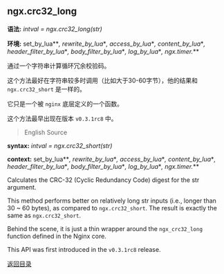 ngx.crc32_long
---------------
**语法:** *intval = ngx.crc32_long(str)*

**环境:** set_by_lua*\**, rewrite_by_lua*\**, access_by_lua*\**, content_by_lua*\**, header_filter_by_lua*\**, body_filter_by_lua*\**, log_by_lua*\**, ngx.timer.*\**

通过一个字符串计算循环冗余校验码。

这个方法最好在字符串较多时调用（比如大于30-60字节），他的结果和 `ngx.crc32_short` 是一样的。

它只是一个被 `nginx` 底层定义的一个函数。<!-- todo 第一版翻译，待调调 -->

这个方法最早出现在版本 `v0.3.1rc8` 中。

> English Source

**syntax:** *intval = ngx.crc32_short(str)*

**context:** set_by_lua*\**, rewrite_by_lua*\**, access_by_lua*\**, content_by_lua*\**, header_filter_by_lua*\**, body_filter_by_lua*\**, log_by_lua*\**, ngx.timer.*\**

Calculates the CRC-32 (Cyclic Redundancy Code) digest for the str argument.

This method performs better on relatively long str inputs (i.e., longer than 30 ~ 60 bytes), as compared to `ngx.crc32_short`. The result is exactly the same as `ngx.crc32_short`.

Behind the scene, it is just a thin wrapper around the `ngx_crc32_long` function defined in the Nginx core.

This API was first introduced in the `v0.3.1rc8` release.

[返回目录](#nginx-api-for-lua)